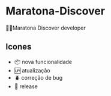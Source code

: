 # Maratona-Discover
:man_technologist:Maratona Discover developer

## Icones

- :package: nova funcionalidade
- :up: atualização
- :beetle: correção de bug
- :checkered_flag: release





